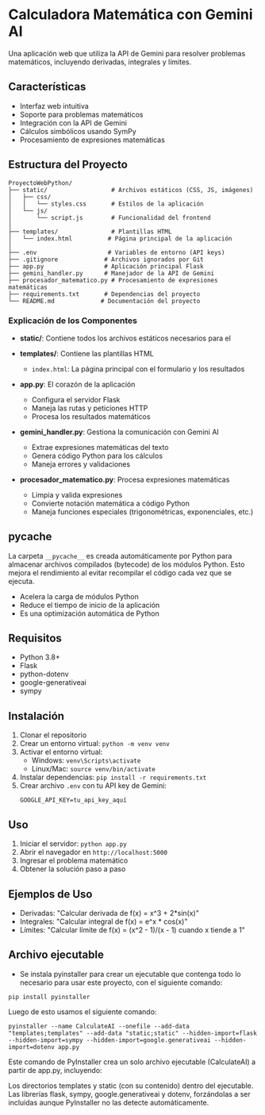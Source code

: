 # Calculadora Matemática con Gemini AI

Una aplicación web que utiliza la API de Gemini para resolver problemas matemáticos, incluyendo derivadas, integrales y límites.

## Características

- Interfaz web intuitiva
- Soporte para problemas matemáticos
- Integración con la API de Gemini
- Cálculos simbólicos usando SymPy
- Procesamiento de expresiones matemáticas

## Estructura del Proyecto

```
ProyectoWebPython/
├── static/                  # Archivos estáticos (CSS, JS, imágenes)
│   ├── css/
│   │   └── styles.css       # Estilos de la aplicación
│   └── js/
│       └── script.js        # Funcionalidad del frontend
│
├── templates/               # Plantillas HTML
│   └── index.html          # Página principal de la aplicación
│
├── .env                    # Variables de entorno (API keys)
├── .gitignore             # Archivos ignorados por Git
├── app.py                 # Aplicación principal Flask
├── gemini_handler.py      # Manejador de la API de Gemini
├── procesador_matematico.py # Procesamiento de expresiones matemáticas
├── requirements.txt       # Dependencias del proyecto
└── README.md             # Documentación del proyecto
```

### Explicación de los Componentes

- **static/**: Contiene todos los archivos estáticos necesarios para el 

- **templates/**: Contiene las plantillas HTML
  - `index.html`: La página principal con el formulario y los resultados

- **app.py**: El corazón de la aplicación
  - Configura el servidor Flask
  - Maneja las rutas y peticiones HTTP
  - Procesa los resultados matemáticos

- **gemini_handler.py**: Gestiona la comunicación con Gemini AI
  - Extrae expresiones matemáticas del texto
  - Genera código Python para los cálculos
  - Maneja errores y validaciones

- **procesador_matematico.py**: Procesa expresiones matemáticas
  - Limpia y valida expresiones
  - Convierte notación matemática a código Python
  - Maneja funciones especiales (trigonométricas, exponenciales, etc.)

## __pycache__

La carpeta `__pycache__` es creada automáticamente por Python para almacenar archivos compilados (bytecode) de los módulos Python. Esto mejora el rendimiento al evitar recompilar el código cada vez que se ejecuta.

  - Acelera la carga de módulos Python
  - Reduce el tiempo de inicio de la aplicación
  - Es una optimización automática de Python

## Requisitos

- Python 3.8+
- Flask
- python-dotenv
- google-generativeai
- sympy

## Instalación

1. Clonar el repositorio
2. Crear un entorno virtual: `python -m venv venv`
3. Activar el entorno virtual:
   - Windows: `venv\Scripts\activate`
   - Linux/Mac: `source venv/bin/activate`
4. Instalar dependencias: `pip install -r requirements.txt`
5. Crear archivo `.env` con tu API key de Gemini:
   ```
   GOOGLE_API_KEY=tu_api_key_aquí
   ```

## Uso

1. Iniciar el servidor: `python app.py`
2. Abrir el navegador en `http://localhost:5000`
3. Ingresar el problema matemático
4. Obtener la solución paso a paso

## Ejemplos de Uso

- Derivadas: "Calcular derivada de f(x) = x^3 + 2*sin(x)"
- Integrales: "Calcular integral de f(x) = e^x * cos(x)"
- Límites: "Calcular límite de f(x) = (x^2 - 1)/(x - 1) cuando x tiende a 1"

## Archivo ejecutable
- Se instala pyinstaller para crear un ejecutable que contenga todo lo necesario para usar este proyecto, con el siguiente comando:
```
pip install pyinstaller
```
Luego de esto usamos el siguiente comando:
```
pyinstaller --name CalculateAI --onefile --add-data "templates;templates" --add-data "static;static" --hidden-import=flask --hidden-import=sympy --hidden-import=google.generativeai --hidden-import=dotenv app.py
```
Este comando de PyInstaller crea un solo archivo ejecutable (CalculateAI) a partir de app.py, incluyendo:

Los directorios templates y static (con su contenido) dentro del ejecutable.
Las librerías flask, sympy, google.generativeai y dotenv, forzándolas a ser incluidas aunque PyInstaller no las detecte automáticamente.